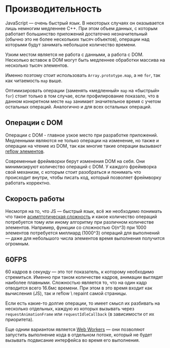 # Производительность

JavaScript — очень быстрый язык.
В некоторых случаях он оказывается лишь немногим медленнее C++.
При этом объем данных, с которым работает большинство приложений
достаточно незначительный (обычно это не более нескольких тысяч объектов),
операции над которыми будут занимать небольшое количество времени.

Узким местом является не работа с данными, а работа c DOM. 
Несколько вставок в DOM могут быть медленнее обработки массива
на несколько тысяч элементов.

Именно поэтому стоит использовать `Array.prototype.map`, а не `for`,
так как читаемость `map` выше.

Оптимизировать операции (заменять «медленный» `map` на «быстрый» `for`)
стоит только в том случае, если профилирование показало,
что в данном конкретном месте `map` занимает значительное время
с учетом остальных операций. Аналогично и для всех остальных операций.

## Операции с DOM

Операции с DOM - главное узкое место при разработке приложений.
Медленными являются не только операции на изменение, но также и
операции на чтение из DOM, так как многие такие операции вызывают
[reflow элементов][reflow].

Современные фреймворки берут изменения DOM на себя. Они минимизируют
количество операций с DOM. У каждого фреймворка свой механизм,
с которым стоит разобраться и понимать что происходит внутри,
чтобы писать код, который позволяет фреймворку работать корректно.

## Скорость работы

Несмотря на то, что JS — быстрый язык, всё же необходимо понимать что такое
[асимптотическая сложность][o-notation] и какое количество операций потребуется
тому или иному алгоритму при различном количестве элементов.
Например, функции со сложностью O(n^3) при 1000 элементов потребуется
миллиард (1000^3) операций для выполнений — даже для небольшого числа
элементов время выполнения получится огромным.

## 60FPS

60 кадров в секунду — это тот показатель, к которому необходимо стремиться.
Именно при таком количестве кадров, анимации выглядят наиболее плавными.
Сложностью является то, что на один кадр отводится всего 16.6мс времени.
При этом в это время входит как вычисления (JS), так и reflow \ repaint
самой страницы.

Если есть какие-то долгие операции, то имеет смысл их разбивать
на несколько отдельных, каждую из которых вызывать через
`requestAnimationFrame` или `requestIdleCallback`
(в зависимости от их приоритета).

Еще одним вариантом является [Web Workers][web workers] — они позволяют
запустить выполнение кода в отдельном потоке, который не будет вызывать
подвисание интерфейса во время его выполнения.

[reflow]: https://gist.github.com/paulirish/5d52fb081b3570c81e3a
[o-notation]: https://ru.wikipedia.org/wiki/%C2%ABO%C2%BB_%D0%B1%D0%BE%D0%BB%D1%8C%D1%88%D0%BE%D0%B5_%D0%B8_%C2%ABo%C2%BB_%D0%BC%D0%B0%D0%BB%D0%BE%D0%B5
[web workers]: https://developer.mozilla.org/ru/docs/DOM/Using_web_workers
